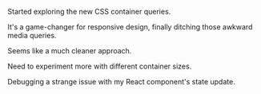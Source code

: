 Started exploring the new CSS container queries.

It's a game-changer for responsive design, finally ditching those awkward media queries.

Seems like a much cleaner approach.

Need to experiment more with different container sizes.

Debugging a strange issue with my React component's state update.